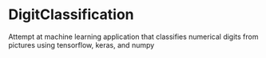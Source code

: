 # DigitClassification
Attempt at machine learning application that classifies numerical digits from pictures using tensorflow, keras, and numpy
